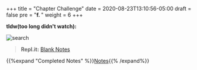 +++
title = "Chapter Challenge"
date = 2020-08-23T13:10:56-05:00
draft = false
pre = "<b>f. </b>"
weight = 6
+++

**tldw(too long didn't watch):**



![search](https://media.giphy.com/media/TjA63Nv2gJ2zqwBvEO/giphy.gif)

>**Repl.it:**
[Blank Notes](https://repl.it)

{{%expand "Completed Notes" %}}[Notes](https://repl.it/){{% /expand%}}

